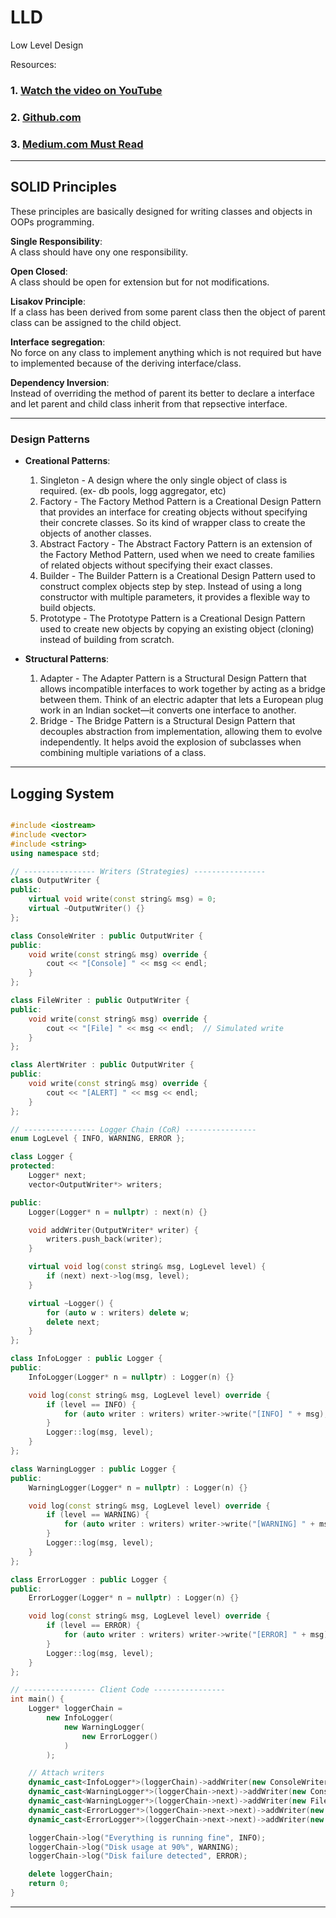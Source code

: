 # LLD
Low Level Design

Resources:

### 1. [Watch the video on YouTube](https://www.youtube.com/watch?v=Fn0xBsmact4&list=PLvv0ScY6vfd_ocTP2ZLicgqKnvq50OCXM)
### 2. [Github.com](https://github.com/ashishps1/awesome-low-level-design?tab=readme-ov-file)

### 3. [Medium.com Must Read](https://medium.com/@yc-kuo)
---

## SOLID Principles

These principles are basically designed for writing classes and objects in OOPs programming.

**Single Responsibility**:  
  A class should have ony one responsibility.

**Open Closed**:  
 A class should be open for extension but for not modifications.

**Lisakov Principle**:  
  If a class has been derived from some parent class then the object of parent class can be assigned to the child object.

**Interface segregation**:  
  No force on any class to implement anything which is not required but have to implemented because of the deriving interface/class.

**Dependency Inversion**:  
  Instead of overriding the method of parent its better to declare a interface and let parent and child class inherit from that repsective interface.
  
---

### **Design Patterns**
- **Creational Patterns**:  
  1. Singleton - A design where the only single object of class is required. (ex- db pools, logg aggregator, etc)
  2. Factory - The Factory Method Pattern is a Creational Design Pattern that provides an interface for creating objects without specifying their concrete classes. So its kind of wrapper class to create the objects of another classes.
  3. Abstract Factory - The Abstract Factory Pattern is an extension of the Factory Method Pattern, used when we need to create families of related objects without specifying their exact classes.
  4. Builder - The Builder Pattern is a Creational Design Pattern used to construct complex objects step by step. Instead of using a long constructor with multiple parameters, it provides a flexible way to build objects.
  5. Prototype - The Prototype Pattern is a Creational Design Pattern used to create new objects by copying an existing object (cloning) instead of building from scratch.
 
- **Structural Patterns**:  
  1. Adapter - The Adapter Pattern is a Structural Design Pattern that allows incompatible interfaces to work together by acting as a bridge between them. Think of an electric adapter that lets a European plug work in an Indian socket—it converts one interface to another.
  2. Bridge - The Bridge Pattern is a Structural Design Pattern that decouples abstraction from implementation, allowing them to evolve independently. It helps avoid the explosion of subclasses when combining multiple variations of a class.

---


## Logging System
```cpp

#include <iostream>
#include <vector>
#include <string>
using namespace std;

// ---------------- Writers (Strategies) ----------------
class OutputWriter {
public:
    virtual void write(const string& msg) = 0;
    virtual ~OutputWriter() {}
};

class ConsoleWriter : public OutputWriter {
public:
    void write(const string& msg) override {
        cout << "[Console] " << msg << endl;
    }
};

class FileWriter : public OutputWriter {
public:
    void write(const string& msg) override {
        cout << "[File] " << msg << endl;  // Simulated write
    }
};

class AlertWriter : public OutputWriter {
public:
    void write(const string& msg) override {
        cout << "[ALERT] " << msg << endl;
    }
};

// ---------------- Logger Chain (CoR) ----------------
enum LogLevel { INFO, WARNING, ERROR };

class Logger {
protected:
    Logger* next;
    vector<OutputWriter*> writers;

public:
    Logger(Logger* n = nullptr) : next(n) {}

    void addWriter(OutputWriter* writer) {
        writers.push_back(writer);
    }

    virtual void log(const string& msg, LogLevel level) {
        if (next) next->log(msg, level);
    }

    virtual ~Logger() {
        for (auto w : writers) delete w;
        delete next;
    }
};

class InfoLogger : public Logger {
public:
    InfoLogger(Logger* n = nullptr) : Logger(n) {}

    void log(const string& msg, LogLevel level) override {
        if (level == INFO) {
            for (auto writer : writers) writer->write("[INFO] " + msg);
        }
        Logger::log(msg, level);
    }
};

class WarningLogger : public Logger {
public:
    WarningLogger(Logger* n = nullptr) : Logger(n) {}

    void log(const string& msg, LogLevel level) override {
        if (level == WARNING) {
            for (auto writer : writers) writer->write("[WARNING] " + msg);
        }
        Logger::log(msg, level);
    }
};

class ErrorLogger : public Logger {
public:
    ErrorLogger(Logger* n = nullptr) : Logger(n) {}

    void log(const string& msg, LogLevel level) override {
        if (level == ERROR) {
            for (auto writer : writers) writer->write("[ERROR] " + msg);
        }
        Logger::log(msg, level);
    }
};

// ---------------- Client Code ----------------
int main() {
    Logger* loggerChain =
        new InfoLogger(
            new WarningLogger(
                new ErrorLogger()
            )
        );

    // Attach writers
    dynamic_cast<InfoLogger*>(loggerChain)->addWriter(new ConsoleWriter());
    dynamic_cast<WarningLogger*>(loggerChain->next)->addWriter(new ConsoleWriter());
    dynamic_cast<WarningLogger*>(loggerChain->next)->addWriter(new FileWriter());
    dynamic_cast<ErrorLogger*>(loggerChain->next->next)->addWriter(new FileWriter());
    dynamic_cast<ErrorLogger*>(loggerChain->next->next)->addWriter(new AlertWriter());

    loggerChain->log("Everything is running fine", INFO);
    loggerChain->log("Disk usage at 90%", WARNING);
    loggerChain->log("Disk failure detected", ERROR);

    delete loggerChain;
    return 0;
}

```
---




